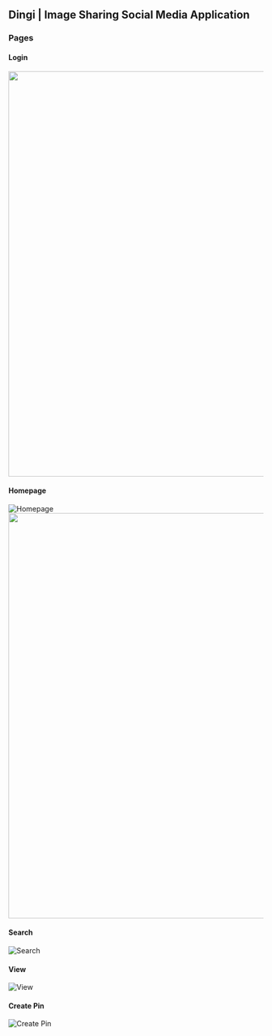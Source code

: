 ## Dingi | Image Sharing Social Media Application
### Pages
#### Login 
<img src="https://user-images.githubusercontent.com/74035623/172039620-eb7db67f-522b-4a9e-8d0a-e3c33d21b13a.png" width="800" >

#### Homepage
![Homepage](https://user-images.githubusercontent.com/74035623/172039629-b18d9266-aca9-4fe3-86fc-1c1a9403f004.PNG)
<img src="https://user-images.githubusercontent.com/74035623/172039629-b18d9266-aca9-4fe3-86fc-1c1a9403f004.png" width="800">

#### Search
![Search](https://user-images.githubusercontent.com/74035623/172039645-0198c196-7ead-4677-82df-3174dda5b6f4.png)

#### View
![View](https://user-images.githubusercontent.com/74035623/172039652-7ede4c8f-1b8f-461c-8543-2a62dd2f7564.png)

#### Create Pin
![Create Pin](https://user-images.githubusercontent.com/74035623/172039659-35b786d4-cfd3-4f20-8baf-c328c5ed93d0.png)

